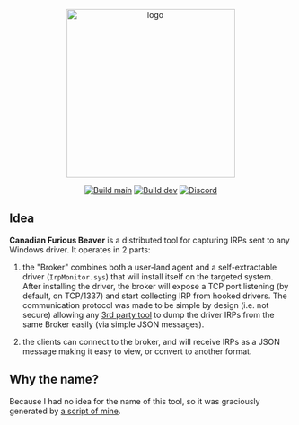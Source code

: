 
<p align="center">
  <img src="https://user-images.githubusercontent.com/590234/185767386-46d86e9e-be54-480e-9d18-308b6e028fce.png" width="300px" alt="logo" />
</p>

<p align="center">
  <a href="https://github.com/hugsy/CFB/actions/workflows/build.yml"><img alt="Build main" src="https://github.com/hugsy/CFB/actions/workflows/build.yml/badge.svg?branch=main"/></a>
  <a href="https://github.com/hugsy/CFB/actions/workflows/build.yml"><img alt="Build dev" src="https://github.com/hugsy/CFB/actions/workflows/build.yml/badge.svg?branch=dev"/></a>
  <a href="https://discord.gg/ey49tNQg"><img alt="Discord" src="https://img.shields.io/badge/Discord-CFB-purple"></a>
</p>


## Idea

**Canadian Furious Beaver** is a distributed tool for capturing IRPs sent to any Windows driver. It operates in 2 parts:

1. the "Broker" combines both a user-land agent and a self-extractable driver (`IrpMonitor.sys`) that will install itself on the targeted system. After installing the driver, the broker will expose a TCP port listening (by default, on TCP/1337) and start collecting IRP from hooked drivers. The communication protocol was made to be simple by design (i.e. not secure) allowing any [3rd party tool](https://github.com/hugsy/cfb-cli) to dump the driver IRPs from the same Broker easily (via simple JSON messages).

2. the clients can connect to the broker, and will receive IRPs as a JSON message making it easy to view, or convert to another format.

## Why the name?

Because I had no idea for the name of this tool, so it was graciously generated by [a script of mine](https://github.com/hugsy/stuff/tree/master/random-word).

